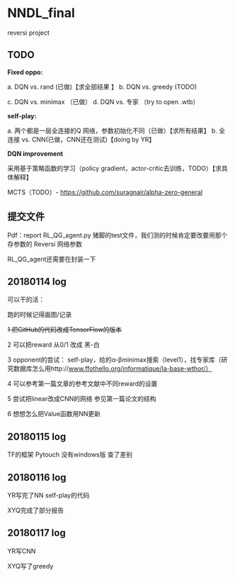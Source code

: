 # NNDL_final

reversi project

## TODO

**Fixed oppo:**

a. DQN vs. rand (已做)【求全部结果 】
b. DQN vs. greedy (TODO)

c. DQN vs. minimax （已做）
d. DQN vs. 专家 （try to open .wtb）

**self-play:**

a. 两个都是一层全连接的Q 网络，参数初始化不同（已做）【求所有结果】
b. 全连接 vs. CNN(已做，CNN还在测试)【doing by YR】

**DQN improvement**

采用基于策略函数的学习（policy gradient，actor-critic去训练，TODO）【求具体解释】


MCTS（TODO）- https://github.com/suragnair/alpha-zero-general


## 提交文件

Pdf：report
RL_QG_agent.py 猪脚的test文件，我们测的时候肯定要改要用那个存参数的
Reversi 网络参数


RL_QG_agent还需要在封装一下


## 20180114 log

可以干的活：

跑的时候记得画图/记录

~~1 把GitHub的代码改成TensorFlow的版本~~

2 可以把reward 从0/1 改成 黑-白

3 opponent的尝试： self-play，给的α-βminimax搜索（level1），找专家库（研究数据库怎么用http://www.ffothello.org/informatique/la-base-wthor/）

4 可以参考第一篇文章的参考文献中不同reward的设置

5 尝试把linear改成CNN的网络 参见第一篇论文的结构

6 想想怎么把Value函数用NN更新


## 20180115 log
TF的框架
Pytouch 没有windows版 查了差别

## 20180116 log

YR写完了NN self-play的代码

XYQ完成了部分报告

## 20180117 log

YR写CNN

XYQ写了greedy
